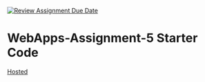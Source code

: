 [![Review Assignment Due Date](https://classroom.github.com/assets/deadline-readme-button-24ddc0f5d75046c5622901739e7c5dd533143b0c8e959d652212380cedb1ea36.svg)](https://classroom.github.com/a/7kKA03Up)
# WebApps-Assignment-5 Starter Code
[Hosted](https://44-563-webapps-f23.github.io/44563-webapps-f23-assignment5-SahithiYamasani/cities.html)
